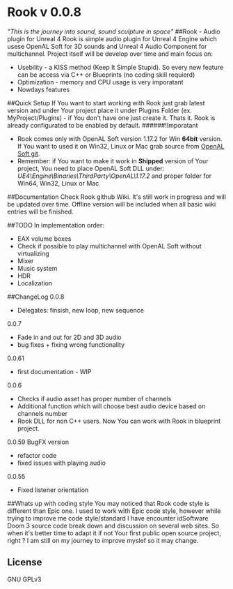 # Rook v 0.0.8
*"This is the journey into sound, sound sculpture in space"*
##Rook - Audio plugin for Unreal 4
Rook is simple audio plugin for Unreal 4 Engine which usese OpenAL Soft for 3D sounds and Unreal 4 Audio Component for multichannel.
Project itself will be develop over time and main focus on:
- Usebility - a KISS method (Keep It Simple Stupid). So every new feature can be access via C++ or Blueprints (no coding skill requierd)
- Optimization - memory and CPU usage is very imporatant
- Nowdays features

##Quick Setup
If You want to start working with Rook just grab latest version and under Your project place it under Plugins Folder (ex. MyProject/Plugins) - if You don't have one just create it. Thats it. Rook is already configurated to be enabled by default. 
######!Imporatant
- Rook comes only with OpenAL Soft version 1.17.2 for Win **64bit** version. If You want to used it on Win32, Linux or Mac grab source from [OpenAL Soft git](http://repo.or.cz/w/openal-soft.git).
- Remember: if You want to make it work in **Shipped** version of Your project, You need to place OpenAL Soft DLL under: *UE4\Engine\Binaries\ThirdParty\OpenAL\1.17.2* and proper folder for Win64, Win32, Linux or Mac

##Documentation
Check Rook github Wiki. It's still work in progress and will be updated over time. Offline version will be included when all basic wiki entries will be finished.

##TODO
In implementation order:
- EAX volume boxes
- Check if possible to play multichannel with OpenAL Soft without virtualizing
- Mixer
- Music system
- HDR
- Localization

##ChangeLog
0.0.8
- Delegates: finsish, new loop, new sequence 

0.0.7
- Fade in and out for 2D and 3D audio
- bug fixes + fixing wrong functionality

0.0.61
- first documentation - WIP

0.0.6
- Checks if audio asset has proper number of channels
- Additional function which will choose best audio device based on channels number
- Rook DLL for non C++ users. Now You can work with Rook in blueprint project. 

0.0.59
BugFX version
- refactor code
- fixed issues with playing audio 

0.0.55
- Fixed listener orientation

##Whats up with coding style
You may noticed that Rook code style is different than Epic one. I used to work with Epic code style, however while trying to improve me code style/standard I have encounter idSoftware Doom 3 source code break down and discussion on several web sites. So when it's better time to adapt it if not Your first public open source project, right ? I am still on my journey to improve myslef so it may change. 

## License
GNU GPLv3
